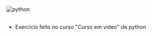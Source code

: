 <div style="display: inline_block">
  <img align="center" alt="python" src="https://img.shields.io/badge/Python-FFD43B?style=for-the-badge&logo=python&logoColor=blue" />
</div><br/>

* Exercício feito no curso "Curso em vídeo" de python
